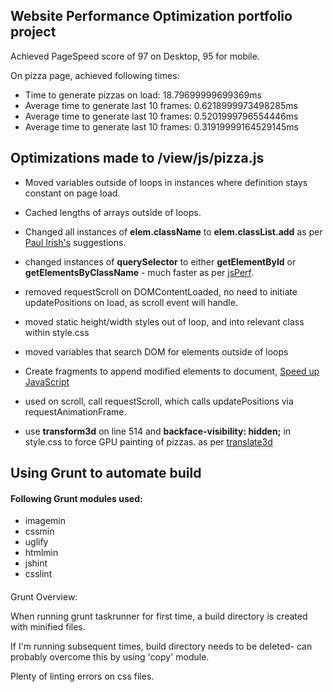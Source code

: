 ## Website Performance Optimization portfolio project

Achieved PageSpeed score of 97 on Desktop, 95 for mobile.

On pizza page, achieved following times:

* Time to generate pizzas on load: 18.79699999699369ms
* Average time to generate last 10 frames: 0.6218999973498285ms
* Average time to generate last 10 frames: 0.5201999796554446ms
* Average time to generate last 10 frames: 0.31919999164529145ms



## Optimizations made to /view/js/pizza.js
* Moved variables outside of loops in instances where definition stays constant on page load. 

* Cached lengths of arrays outside of loops.

* Changed all instances of **elem.className** to  **elem.classList.add** as per 
[Paul Irish's](https://plus.google.com/+PaulIrish/posts/APArpwWqew3) suggestions.

* changed instances of **querySelector** to either **getElementById** or **getElementsByClassName** - much faster as per [jsPerf](http://jsperf.com/queryselectorall-vs-getelementsbytagname/20). 

* removed requestScroll on DOMContentLoaded, no need to initiate updatePositions on load, as scroll event will handle.

* moved static height/width styles out of loop, and into relevant class within style.css

* moved variables that search DOM for elements outside of loops

* Create fragments to append modified elements to document, [Speed up JavaScript](http://www.nczonline.net/blog/2009/02/03/speed-up-your-javascript-part-4/)

* used on scroll, call requestScroll, which calls updatePositions via requestAnimationFrame. 

* use **transform3d** on line 514 and **backface-visibility: hidden;** in style.css to force GPU painting of pizzas. as per [translate3d](http://davidwalsh.name/translate3d)

## Using Grunt to automate build 
#### Following Grunt modules used:
* imagemin
* cssmin
* uglify
* htmlmin
* jshint
* csslint

####
Grunt Overview:

When running grunt taskrunner for first time, a build directory is created with minified files. 

If I'm running subsequent times, build directory needs to be deleted- can probably overcome this by using 'copy' module.

Plenty of linting errors on css files. 